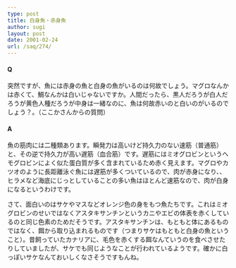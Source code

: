 ```yaml
---
type: post
title: 白身魚・赤身魚
author: sugi
layout: post
date: 2001-02-24
url: /saq/274/
---
```

#### Q 

突然ですが、魚には赤身の魚と白身の魚がいるのは何故でしょう。マグロなんかは赤くて、鯛なんかは白いじゃないですか。人間だったら、黒人だろうが白人だろうが黄色人種だろうが中身は一緒なのに、魚は何故赤いのと白いのがいるのでしょう？。（ここかさんからの質問）

#### A 

魚の筋肉には二種類あります。瞬発力は高いけど持久力のない速筋（普通筋）と、その逆で持久力が高い遅筋（血合筋）です。遅筋にはミオグロビンというヘモグロビンによく似た蛋白質が多く含まれているため赤く見えます。マグロやカツオのように長距離泳ぐ魚には遅筋が多くついているので、肉が赤身になり、、ヒラメなど海底にじっとしていることの多い魚はほとんど速筋なので、肉が白身になるというわけです。

さて、面白いのはサケやマスなどオレンジ色の身をもつ魚たちです。これはミオグロビンのせいではなくアスタキサンチンというカニやエビの体表を赤くしているのと同じ色素のためだそうです。アスタキサンチンは、もともと体にあるものではなく、餌から取り込まれるものです（つまりサケはもともと白身の魚ということ）。昔飼っていたカナリアに、毛色を赤くする餌なんていうのを食べさせたりしていましたが、サケでも同じようなことが行われているようです。確かに白っぽいサケなんておいしくなさそうですもんね。